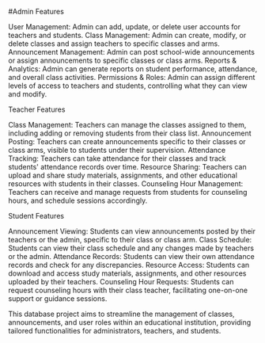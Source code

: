 #Admin Features

User Management: Admin can add, update, or delete user accounts for teachers and students.
Class Management: Admin can create, modify, or delete classes and assign teachers to specific classes and arms.
Announcement Management: Admin can post school-wide announcements or assign announcements to specific classes or class arms.
Reports & Analytics: Admin can generate reports on student performance, attendance, and overall class activities.
Permissions & Roles: Admin can assign different levels of access to teachers and students, controlling what they can view and modify.

Teacher Features

Class Management: Teachers can manage the classes assigned to them, including adding or removing students from their class list.
Announcement Posting: Teachers can create announcements specific to their classes or class arms, visible to students under their supervision.
Attendance Tracking: Teachers can take attendance for their classes and track students' attendance records over time.
Resource Sharing: Teachers can upload and share study materials, assignments, and other educational resources with students in their classes.
Counseling Hour Management: Teachers can receive and manage requests from students for counseling hours, and schedule sessions accordingly.

Student Features 

Announcement Viewing: Students can view announcements posted by their teachers or the admin, specific to their class or class arm.
Class Schedule: Students can view their class schedule and any changes made by teachers or the admin.
Attendance Records: Students can view their own attendance records and check for any discrepancies.
Resource Access: Students can download and access study materials, assignments, and other resources uploaded by their teachers.
Counseling Hour Requests: Students can request counseling hours with their class teacher, facilitating one-on-one support or guidance sessions.

This database project aims to streamline the management of classes, announcements, and user roles within an educational institution, providing tailored functionalities for administrators, teachers, and students.
